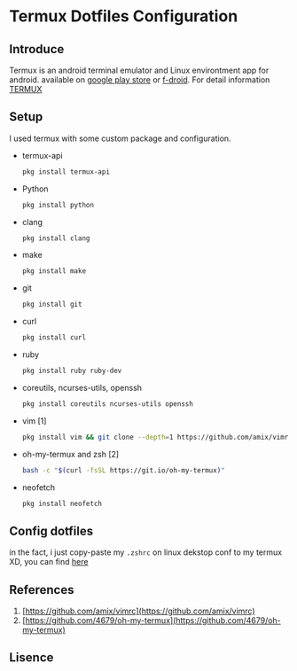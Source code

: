 # Termux Dotfiles Configuration

## Introduce
Termux is an android terminal emulator and
Linux environtment app for android.
available on [google play store](https://play.google.com/store/apps/details?id=com.termux) or [f-droid](https://f-droid.org/repository/browse/?fdid=com.termux).
For detail information [TERMUX](https://github.com/termux/termux-app)

## Setup 
I used termux with some custom package and configuration.

* termux-api
    ```bash
    pkg install termux-api
    ```

* Python
    ```bash
    pkg install python
    ```

* clang
    ```bash
    pkg install clang
    ```

* make
    ```bash
    pkg install make
    ```
* git
    ```bash
    pkg install git
    ```
 * curl
    ```bash
    pkg install curl
    ```

* ruby
    ```bash
    pkg install ruby ruby-dev
    ```

* coreutils, ncurses-utils, openssh    
    ```bash
    pkg install coreutils ncurses-utils openssh
    ```

* vim [1]
    ```bash
    pkg install vim && git clone --depth=1 https://github.com/amix/vimrc.git ~/.vim_runtime && sh ~/.vim_runtime/install_awesome_vimrc.sh 
    ```

* oh-my-termux and zsh [2]
    ```bash
    bash -c "$(curl -fsSL https://git.io/oh-my-termux)" 
    ```
* neofetch
    ```bash
    pkg install neofetch
    ```

## Config dotfiles
in the fact, i just copy-paste my ```.zshrc``` on linux dekstop conf to my termux XD, you can find [here](https://github.com/ypraw/myDotfiles//tree/master/zsh)

##  References
1. [https://github.com/amix/vimrc](https://github.com/amix/vimrc)
2. [https://github.com/4679/oh-my-termux](https://github.com/4679/oh-my-termux)

## Lisence
